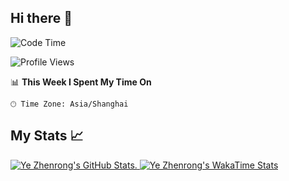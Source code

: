 ## Hi there 👋


<!--START_SECTION:waka-->
![Code Time](http://img.shields.io/badge/Code%20Time-134%20hrs%2051%20mins-blue)

![Profile Views](http://img.shields.io/badge/Profile%20Views-3-blue)

📊 **This Week I Spent My Time On** 

```text
🕑︎ Time Zone: Asia/Shanghai
```


<!--END_SECTION:waka-->

## My Stats 📈

<a href="https://github.com/anuraghazra/github-readme-stats">
  <picture>
    <source media="(prefers-color-scheme: dark)" srcset="https://github-readme-stats.vercel.app/api?username=rooobinye&theme=dark&card_width=495">
    <img alt="Ye Zhenrong's GitHub Stats." src="https://github-readme-stats.vercel.app/api?username=rooobinye&theme=default&card_width=495">
  </picture>
</a>

<a href="https://github.com/anuraghazra/github-readme-stats">
  <picture>
    <source media="(prefers-color-scheme: dark)" srcset="https://github-readme-stats.vercel.app/api/wakatime?username=@rooobinye&theme=dark&langs_count=5&custom_title=Ye%20Zhenrong%27s%20WakaTime%20Stats%20(last%207%20days)&display_format=percent&card_width=495">
    <img alt="Ye Zhenrong's WakaTime Stats" src="https://github-readme-stats.vercel.app/api/wakatime?username=@rooobinye&theme=default&langs_count=5&custom_title=Ye%20Zhenrong%27s%20WakaTime%20Stats%20(last%207%20days)&display_format=percent&card_width=495">
  </picture>
</a>

<!--
**RooobinYe/RooobinYe** is a ✨ _special_ ✨ repository because its `README.md` (this file) appears on your GitHub profile.

Here are some ideas to get you started:

- 🔭 I’m currently working on ...
- 🌱 I’m currently learning ...
- 👯 I’m looking to collaborate on ...
- 🤔 I’m looking for help with ...
- 💬 Ask me about ...
- 📫 How to reach me: ...
- 😄 Pronouns: ...
- ⚡ Fun fact: ...
-->

